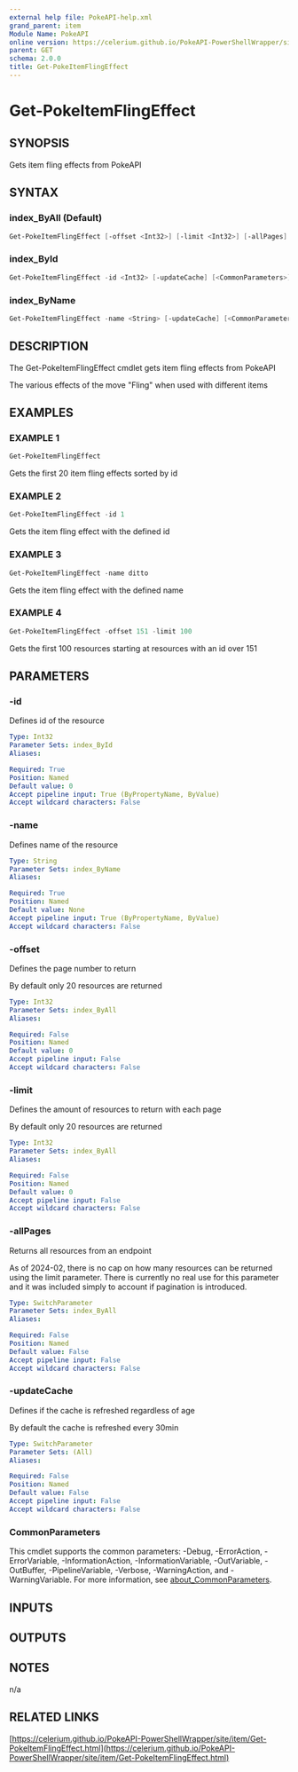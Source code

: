 ```yaml
---
external help file: PokeAPI-help.xml
grand_parent: item
Module Name: PokeAPI
online version: https://celerium.github.io/PokeAPI-PowerShellWrapper/site/item/Get-PokeItemFlingEffect.html
parent: GET
schema: 2.0.0
title: Get-PokeItemFlingEffect
---
```


# Get-PokeItemFlingEffect

## SYNOPSIS
Gets item fling effects from PokeAPI

## SYNTAX

### index_ByAll (Default)
```powershell
Get-PokeItemFlingEffect [-offset <Int32>] [-limit <Int32>] [-allPages] [-updateCache] [<CommonParameters>]
```

### index_ById
```powershell
Get-PokeItemFlingEffect -id <Int32> [-updateCache] [<CommonParameters>]
```

### index_ByName
```powershell
Get-PokeItemFlingEffect -name <String> [-updateCache] [<CommonParameters>]
```

## DESCRIPTION
The Get-PokeItemFlingEffect cmdlet gets item fling effects from PokeAPI

The various effects of the move "Fling" when used with different items

## EXAMPLES

### EXAMPLE 1
```powershell
Get-PokeItemFlingEffect
```

Gets the first 20 item fling effects sorted by id

### EXAMPLE 2
```powershell
Get-PokeItemFlingEffect -id 1
```

Gets the item fling effect with the defined id

### EXAMPLE 3
```powershell
Get-PokeItemFlingEffect -name ditto
```

Gets the item fling effect with the defined name

### EXAMPLE 4
```powershell
Get-PokeItemFlingEffect -offset 151 -limit 100
```

Gets the first 100 resources starting at resources with
an id over 151

## PARAMETERS

### -id
Defines id of the resource

```yaml
Type: Int32
Parameter Sets: index_ById
Aliases:

Required: True
Position: Named
Default value: 0
Accept pipeline input: True (ByPropertyName, ByValue)
Accept wildcard characters: False
```

### -name
Defines name of the resource

```yaml
Type: String
Parameter Sets: index_ByName
Aliases:

Required: True
Position: Named
Default value: None
Accept pipeline input: True (ByPropertyName, ByValue)
Accept wildcard characters: False
```

### -offset
Defines the page number to return

By default only 20 resources are returned

```yaml
Type: Int32
Parameter Sets: index_ByAll
Aliases:

Required: False
Position: Named
Default value: 0
Accept pipeline input: False
Accept wildcard characters: False
```

### -limit
Defines the amount of resources to return with each page

By default only 20 resources are returned

```yaml
Type: Int32
Parameter Sets: index_ByAll
Aliases:

Required: False
Position: Named
Default value: 0
Accept pipeline input: False
Accept wildcard characters: False
```

### -allPages
Returns all resources from an endpoint

As of 2024-02, there is no cap on how many resources can be
returned using the limit parameter.
There is currently no real
use for this parameter and it was included simply to account if
pagination is introduced.

```yaml
Type: SwitchParameter
Parameter Sets: index_ByAll
Aliases:

Required: False
Position: Named
Default value: False
Accept pipeline input: False
Accept wildcard characters: False
```

### -updateCache
Defines if the cache is refreshed regardless of age

By default the cache is refreshed every 30min

```yaml
Type: SwitchParameter
Parameter Sets: (All)
Aliases:

Required: False
Position: Named
Default value: False
Accept pipeline input: False
Accept wildcard characters: False
```

### CommonParameters
This cmdlet supports the common parameters: -Debug, -ErrorAction, -ErrorVariable, -InformationAction, -InformationVariable, -OutVariable, -OutBuffer, -PipelineVariable, -Verbose, -WarningAction, and -WarningVariable. For more information, see [about_CommonParameters](http://go.microsoft.com/fwlink/?LinkID=113216).

## INPUTS

## OUTPUTS

## NOTES
n/a

## RELATED LINKS

[https://celerium.github.io/PokeAPI-PowerShellWrapper/site/item/Get-PokeItemFlingEffect.html](https://celerium.github.io/PokeAPI-PowerShellWrapper/site/item/Get-PokeItemFlingEffect.html)

